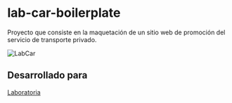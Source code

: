 # lab-car-boilerplate
Proyecto que consiste en la maquetación de un sitio web de promoción del servicio de transporte privado. 

![LabCar](https://user-images.githubusercontent.com/32285659/37907974-f8b2ac42-30dc-11e8-9714-713711dee14c.png)

## Desarrollado para 

[Laboratoria](http://laboratoria.la)
